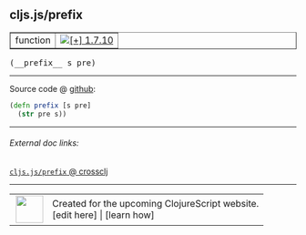 ## cljs.js/prefix



 <table border="1">
<tr>
<td>function</td>
<td><a href="https://github.com/cljsinfo/cljs-api-docs/tree/1.7.10"><img valign="middle" alt="[+] 1.7.10" title="Added in 1.7.10" src="https://img.shields.io/badge/+-1.7.10-lightgrey.svg"></a> </td>
</tr>
</table>


 <samp>
(__prefix__ s pre)<br>
</samp>

---







Source code @ [github](https://github.com/clojure/clojurescript/blob/r1.7.10/src/main/cljs/cljs/js.cljs#L128-L129):

```clj
(defn prefix [s pre]
  (str pre s))
```

<!--
Repo - tag - source tree - lines:

 <pre>
clojurescript @ r1.7.10
└── src
    └── main
        └── cljs
            └── cljs
                └── <ins>[js.cljs:128-129](https://github.com/clojure/clojurescript/blob/r1.7.10/src/main/cljs/cljs/js.cljs#L128-L129)</ins>
</pre>

-->

---



###### External doc links:

[`cljs.js/prefix` @ crossclj](http://crossclj.info/fun/cljs.js.cljs/prefix.html)<br>

---

 <table>
<tr><td>
<img valign="middle" align="right" width="48px" src="http://i.imgur.com/Hi20huC.png">
</td><td>
Created for the upcoming ClojureScript website.<br>
[edit here] | [learn how]
</td></tr></table>

[edit here]:https://github.com/cljsinfo/cljs-api-docs/blob/master/cljsdoc/cljs.js/prefix.cljsdoc
[learn how]:https://github.com/cljsinfo/cljs-api-docs/wiki/cljsdoc-files

<!--

This information was too distracting to show to readers, but I'll leave it
commented here since it is helpful to:

- pretty-print the data used to generate this document
- and show how to retrieve that data



The API data for this symbol:

```clj
{:ns "cljs.js",
 :name "prefix",
 :type "function",
 :signature ["[s pre]"],
 :source {:code "(defn prefix [s pre]\n  (str pre s))",
          :title "Source code",
          :repo "clojurescript",
          :tag "r1.7.10",
          :filename "src/main/cljs/cljs/js.cljs",
          :lines [128 129]},
 :full-name "cljs.js/prefix",
 :full-name-encode "cljs.js/prefix",
 :history [["+" "1.7.10"]]}

```

Retrieve the API data for this symbol:

```clj
;; from Clojure REPL
(require '[clojure.edn :as edn])
(-> (slurp "https://raw.githubusercontent.com/cljsinfo/cljs-api-docs/catalog/cljs-api.edn")
    (edn/read-string)
    (get-in [:symbols "cljs.js/prefix"]))
```

-->
